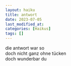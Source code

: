 ```yaml
---
layout: haiku
title: antwort
date: 2023-07-05
last_modified_at:
categories: [Haikus]
tags: []
---
```


die antwort war so  
doch nicht ganz ohne tücken  
doch wunderbar du